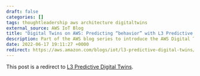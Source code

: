 ```yaml
---
draft: false
categories: []
tags: thoughtleadership aws architecture digitaltwins
external_source: AWS IoT Blog
title: "Digital Twins on AWS: Predicting “behavior” with L3 Predictive Digital Twins"
description: Part of the AWS blog series to introduce the AWS Digital Twin Levels (L1-L4).
date: 2022-06-17 19:11:27 +0000
redirect: https://aws.amazon.com/blogs/iot/l3-predictive-digital-twins/
---
```


This post is a redirect to [L3 Predictive Digital Twins](https://aws.amazon.com/blogs/iot/l3-predictive-digital-twins/).